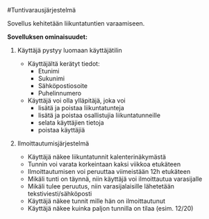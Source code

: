 #Tuntivarausjärjestelmä

Sovellus kehitetään liikuntatuntien varaamiseen.

<b>Sovelluksen ominaisuudet:</b>

1. Käyttäjä pystyy luomaan käyttäjätilin
   - Käyttäjältä kerätyt tiedot:
     - Etunimi
     - Sukunimi
     - Sähköpostiosoite
     - Puhelinnumero
   - Käyttäjä voi olla ylläpitäjä, joka voi
     - lisätä ja poistaa liikuntatunteja
     - lisätä ja poistaa osallistujia liikuntatunneille
     - selata käyttäjien tietoja
     - poistaa käyttäjiä

2. Ilmoittautumisjärjestelmä
   - Käyttäjä näkee liikuntatunnit kalenterinäkymästä
   - Tunnin voi varata korkeintaan kaksi viikkoa etukäteen
   - Ilmoittautumisen voi peruuttaa viimeistään 12h etukäteen
   - Mikäli tunti on täynnä, niin käyttäjä voi ilmoittautua varasijalle
   - Mikäli tulee peruutus, niin varasijalaisille lähetetään tekstiviesti/sähköposti
   - Käyttäjä näkee tunnit mille hän on ilmoittautunut
   - Käyttäjä näkee kuinka paljon tunnilla on tilaa (esim. 12/20)
